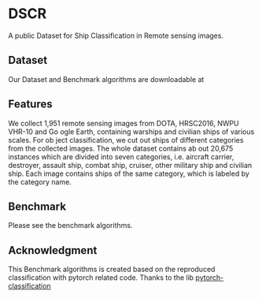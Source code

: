 # DSCR
A public Dataset for Ship Classification in Remote sensing images.

## Dataset
Our Dataset and Benchmark algorithms are downloadable at     

## Features
We collect 1,951 remote sensing images from DOTA, HRSC2016, NWPU VHR-10 and Go ogle Earth, containing warships and civilian ships of various scales. For ob ject classification, we cut out ships of different categories from the collected images. The whole dataset contains ab out 20,675 instances which are divided into seven categories, i.e. aircraft carrier, destroyer, assault ship, combat ship, cruiser, other military ship and civilian ship. Each image contains ships of the same category, which is labeled by the category name.

## Benchmark
Please see the benchmark algorithms.

## Acknowledgment
This Benchmark algorithms is created based on the reproduced classification with pytorch related code. Thanks to the lib [pytorch-classification](https://github.com/bearpaw/pytorch-classification)
